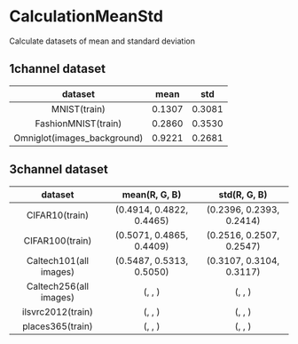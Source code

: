 # CalculationMeanStd
Calculate datasets of mean and standard deviation

## 1channel dataset
| dataset | mean | std |
|:-------:|:----:|:---:|
| MNIST(train) | 0.1307 | 0.3081 |
| FashionMNIST(train) | 0.2860 | 0.3530 |
| Omniglot(images_background) | 0.9221 | 0.2681 |

## 3channel dataset
| dataset | mean(R, G, B) | std(R, G, B) |
|:-------:|:-------------:|:------------:|
| CIFAR10(train) | (0.4914, 0.4822, 0.4465) | (0.2396, 0.2393, 0.2414) |
| CIFAR100(train) | (0.5071, 0.4865, 0.4409) | (0.2516, 0.2507, 0.2547) |
| Caltech101(all images) | (0.5487, 0.5313, 0.5050) | (0.3107, 0.3104, 0.3117) |
| Caltech256(all images) | (, , ) | (, , ) |
| ilsvrc2012(train) | (, , ) | (, , ) |
| places365(train) | (, , ) | (, , ) |
